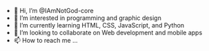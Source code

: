 - 👋 Hi, I’m @IAmNotGod-core
- 👀 I’m interested in programming and graphic design
- 🌱 I’m currently learning HTML, CSS, JavaScript, and Python
- 💞️ I’m looking to collaborate on Web development and mobile apps
- 📫 How to reach me ...

<!---
IAmNotGod-core/IAmNotGod-core is a ✨ special ✨ repository because its `README.md` (this file) appears on your GitHub profile.
You can click the Preview link to take a look at your changes.
--->

